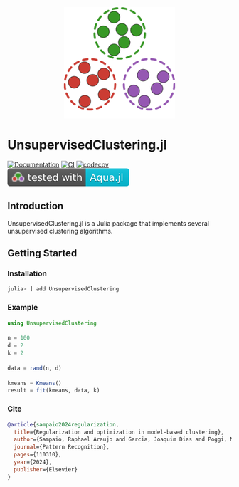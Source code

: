 <div align="center"><img src="/docs/src/assets/logo.svg" width=250px alt="UnsupervisedClustering.jl"></img></div>

# UnsupervisedClustering.jl

[![Documentation](https://img.shields.io/badge/docs-stable-blue.svg)](https://raphasampaio.github.io/UnsupervisedClustering.jl.jl/stable)
[![CI](https://github.com/raphasampaio/UnsupervisedClustering.jl/actions/workflows/CI.yml/badge.svg)](https://github.com/raphasampaio/UnsupervisedClustering.jl/actions/workflows/CI.yml)
[![codecov](https://codecov.io/gh/raphasampaio/UnsupervisedClustering.jl/graph/badge.svg?token=7VJDYN91SR)](https://codecov.io/gh/raphasampaio/UnsupervisedClustering.jl)
[![Aqua](https://raw.githubusercontent.com/JuliaTesting/Aqua.jl/master/badge.svg)](https://github.com/JuliaTesting/Aqua.jl)

## Introduction
UnsupervisedClustering.jl is a Julia package that implements several unsupervised clustering algorithms.

## Getting Started

### Installation

```julia
julia> ] add UnsupervisedClustering
```

### Example
```julia
using UnsupervisedClustering

n = 100
d = 2
k = 2

data = rand(n, d)

kmeans = Kmeans()
result = fit(kmeans, data, k)

```

### Cite

```bibtex
@article{sampaio2024regularization,
  title={Regularization and optimization in model-based clustering},
  author={Sampaio, Raphael Araujo and Garcia, Joaquim Dias and Poggi, Marcus and Vidal, Thibaut},
  journal={Pattern Recognition},
  pages={110310},
  year={2024},
  publisher={Elsevier}
}
```
